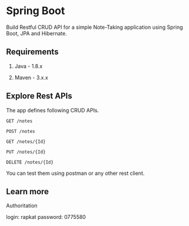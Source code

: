 # Spring Boot

Build Restful CRUD API for a simple Note-Taking application using Spring Boot, JPA and Hibernate.

## Requirements

1. Java - 1.8.x

2. Maven - 3.x.x

## Explore Rest APIs

The app defines following CRUD APIs.

    GET /notes
    
    POST /notes
    
    GET /notes/{Id}
    
    PUT /notes/{Id}
    
    DELETE /notes/{Id}

You can test them using postman or any other rest client.

## Learn more
Authoritation

login: rapkat
password: 0775580
